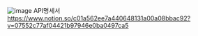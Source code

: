 ![image](https://user-images.githubusercontent.com/76714304/193579459-b40948ef-a505-4003-a1bb-fdc32916a94d.png)
API명세서
https://www.notion.so/c01a562ee7a440648131a00a08bbac92?v=07552c77af04421b97946e0ba0497ca5
